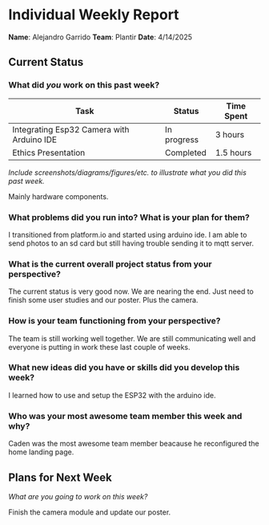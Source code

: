 # Individual Weekly Report

**Name**:
Alejandro Garrido
**Team**: 
Plantir
**Date**: 
4/14/2025
## Current Status

### What did _you_ work on this past week?

| Task | Status | Time Spent | 
| ---- | ------ | ---------- |
|  Integrating Esp32 Camera with Arduino IDE  | In progress | 3 hours |
|  Ethics Presentation  | Completed | 1.5 hours |


*Include screenshots/diagrams/figures/etc. to illustrate what you did this past week.*

Mainly hardware components.  

### What problems did you run into? What is your plan for them?

I transitioned from platform.io and started using arduino ide. I am able to send photos to an sd card but still having trouble sending it to mqtt server.  

### What is the current overall project status from your perspective? 

The current status is very good now. We are nearing the end. Just need to finish some user studies and our poster. Plus the camera.

### How is your team functioning from your perspective?

The team is still working well together. We are still communicating well and everyone is putting in work these last couple of weeks. 

### What new ideas did you have or skills did you develop this week?
I learned how to use and setup the ESP32 with the arduino ide.

### Who was your most awesome team member this week and why?
Caden was the most awesome team member beacause he reconfigured the home landing page. 


## Plans for Next Week

*What are you going to work on this week?*

Finish the camera module and update our poster.

